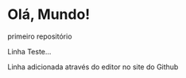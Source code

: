 # Olá, Mundo!
 primeiro repositório

 Linha Teste...
 
 Linha adicionada através do editor no site do Github
